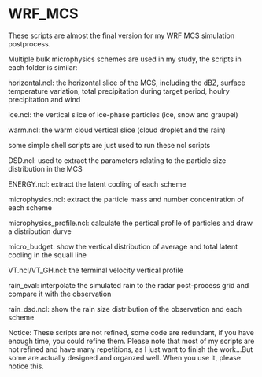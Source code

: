 # WRF_MCS

These scripts are almost the final version for my WRF MCS simulation postprocess.

Multiple bulk microphysics schemes are used in my study, the scripts in each folder is similar:

horizontal.ncl: the horizontal slice of the MCS, including the dBZ, surface temperature variation, total precipitation during target period, houlry precipitation and wind 

ice.ncl: the vertical slice of ice-phase particles (ice, snow and graupel)

warm.ncl: the warm cloud vertical slice (cloud droplet and the rain)

some simple shell scripts are just used to run these ncl scripts 

DSD.ncl: used to extract the parameters relating to the particle size distribution in the MCS

ENERGY.ncl: extract the latent cooling of each scheme

microphysics.ncl: extract the particle mass and number concentration of each scheme

microphysics_profile.ncl: calculate the pertical profile of particles and draw a distribution durve

micro_budget: show the vertical distribution of average and total latent cooling in the squall line

VT.ncl/VT_GH.ncl: the terminal velocity vertical profile

rain_eval: interpolate the simulated rain to the radar post-process grid and compare it with the observation

rain_dsd.ncl: show the rain size distribution of the observation and each scheme

Notice: These scripts are not refined, some code are redundant, if you have enough time, you could refine them. Please note that most of my scripts are not refined and have many repetitions, as I just want to finish the work...But some are actually designed and organzed well. When you use it, please notice this.
